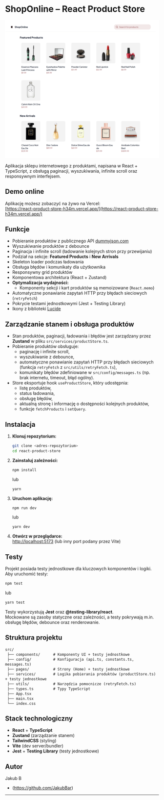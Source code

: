 # ShopOnline – React Product Store

![ShopOnline Screenshot](./src/assets/app/demo-app.png)

Aplikacja sklepu internetowego z produktami, napisana w React + TypeScript, z obsługą paginacji, wyszukiwania, infinite scroll oraz responsywnym interfejsem.

## Demo online

Aplikację możesz zobaczyć na żywo na Vercel:  
[https://react-product-store-h34m.vercel.app/](https://react-product-store-h34m.vercel.app/)

## Funkcje

- Pobieranie produktów z publicznego API [dummyjson.com](https://dummyjson.com/products)
- Wyszukiwanie produktów z debounce
- Paginacja i infinite scroll (ładowanie kolejnych stron przy przewijaniu)
- Podział na sekcje: **Featured Products** i **New Arrivals**
- Skeleton loader podczas ładowania
- Obsługa błędów i komunikaty dla użytkownika
- Responsywny grid produktów
- Komponentowa architektura (React + Zustand)
- **Optymalizacja wydajności:**
  - Komponenty sekcji i kart produktów są memoizowane (`React.memo`)
- Automatyczne ponawianie zapytań HTTP przy błędach sieciowych (`retryFetch`)
- Pokrycie testami jednostkowymi (Jest + Testing Library)
- Ikony z biblioteki [Lucide](https://lucide.dev/)

## Zarządzanie stanem i obsługa produktów

- Stan produktów, paginacji, ładowania i błędów jest zarządzany przez **Zustand** w pliku `src/services/productStore.ts`.
- Pobieranie produktów obsługuje:
  - paginację i infinite scroll,
  - wyszukiwanie z debounce,
  - automatyczne ponawianie zapytań HTTP przy błędach sieciowych (funkcja `retryFetch` z `src/utils/retryFetch.ts`),
  - komunikaty błędów zdefiniowane w `src/config/messages.ts` (np. brak internetu, timeout, błąd ogólny).
- Store eksportuje hook `useProductStore`, który udostępnia:
  - listę produktów,
  - status ładowania,
  - obsługę błędów,
  - aktualną stronę i informację o dostępności kolejnych produktów,
  - funkcje `fetchProducts` i `setQuery`.

## Instalacja

1. **Klonuj repozytorium:**

   ```bash
   git clone <adres-repozytorium>
   cd react-product-store
   ```

2. **Zainstaluj zależności:**

   ```bash
   npm install
   ```

   lub

   ```bash
   yarn
   ```

3. **Uruchom aplikację:**

   ```bash
   npm run dev
   ```

   lub

   ```bash
   yarn dev
   ```

4. **Otwórz w przeglądarce:**  
   [http://localhost:5173](http://localhost:5173) (lub inny port podany przez Vite)

## Testy

Projekt posiada testy jednostkowe dla kluczowych komponentów i logiki.  
Aby uruchomić testy:

```bash
npm test
```

lub

```bash
yarn test
```

Testy wykorzystują **Jest** oraz **@testing-library/react**.  
Mockowane są zasoby statyczne oraz zależności, a testy pokrywają m.in. obsługę błędów, debounce oraz renderowanie.

## Struktura projektu

```
src/
 ├── components/      # Komponenty UI + testy jednostkowe
 ├── config/          # Konfiguracja (api.ts, constants.ts, messages.ts)
 ├── pages/           # Strony (Home) + testy jednostkowe
 ├── services/        # Logika pobierania produktów (productStore.ts) + testy jednostkowe
 ├── utils/           # Narzędzia pomocnicze (retryFetch.ts)
 ├── types.ts         # Typy TypeScript
 ├── App.tsx
 ├── main.tsx
 └── index.css
```

## Stack technologiczny

- **React** + **TypeScript**
- **Zustand** (zarządzanie stanem)
- **TailwindCSS** (styling)
- **Vite** (dev server/bundler)
- **Jest** + **Testing Library** (testy jednostkowe)

## Autor

Jakub B

- (https://github.com/JakubBar)

---
